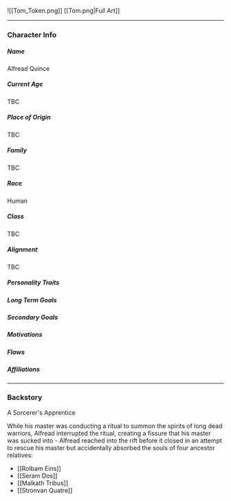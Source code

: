 ![[Tom_Token.png]]
[[Tom.png|Full Art]]

---
### Character Info

##### Name 
Alfread Quince

##### Current Age
TBC

##### Place of Origin
TBC

##### Family

TBC
##### Race
Human

##### Class
TBC
##### Alignment
TBC
##### Personality Traits

##### Long Term Goals

##### Secondary Goals

##### Motivations

##### Flaws

##### Affiliations

---
### Backstory
A Sorcerer's Apprentice

While his master was conducting a ritual to summon the spirits of long dead warriors, Alfread interrupted the ritual, creating a fissure that his master was sucked into - Alfread reached into the rift before it closed in an attempt to rescue his master but accidentally absorbed the souls of four ancestor relatives:
- [[Rolbam Eins]]
- [[Seram Dos]]
- [[Malkath Tribus]]
- [[Stronvan Quatre]]